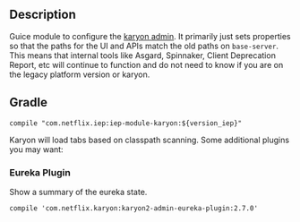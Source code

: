 
## Description

Guice module to configure the [karyon admin](https://github.com/Netflix/karyon). It primarily
just sets properties so that the paths for the UI and APIs match the old paths on `base-server`.
This means that internal tools like Asgard, Spinnaker, Client Deprecation Report, etc will
continue to function and do not need to know if you are on the legacy platform version or karyon.

## Gradle

```
compile "com.netflix.iep:iep-module-karyon:${version_iep}"
```

Karyon will load tabs based on classpath scanning. Some additional plugins you may want:

### Eureka Plugin

Show a summary of the eureka state.

```
compile 'com.netflix.karyon:karyon2-admin-eureka-plugin:2.7.0'
```
